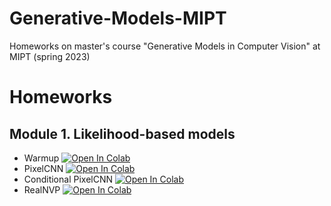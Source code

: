 # Generative-Models-MIPT
Homeworks on master's course "Generative Models in Computer Vision" at MIPT (spring 2023)

# Homeworks

## Module 1. Likelihood-based models

- Warmup [![Open In Colab](https://colab.research.google.com/assets/colab-badge.svg)](https://colab.research.google.com/github/egiby/Generative-Models-MIPT/blob/spring22/module1-likelihood/homework_part1.ipynb)
- PixelCNN [![Open In Colab](https://colab.research.google.com/assets/colab-badge.svg)](https://colab.research.google.com/github/egiby/Generative-Models-MIPT/blob/spring22/module1-likelihood/homework_part2.ipynb)
- Conditional PixelCNN [![Open In Colab](https://colab.research.google.com/assets/colab-badge.svg)](https://colab.research.google.com/github/egiby/Generative-Models-MIPT/blob/spring22/module1-likelihood/homework_part3.ipynb)
- RealNVP [![Open In Colab](https://colab.research.google.com/assets/colab-badge.svg)](https://colab.research.google.com/github/egiby/Generative-Models-MIPT/blob/spring22/module1-likelihood/homework_part4.ipynb)
